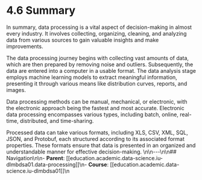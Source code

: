 # 4.6 Summary

In summary, data processing is a vital aspect of decision-making in almost every industry. It involves collecting, organizing, cleaning, and analyzing data from various sources to gain valuable insights and make improvements.

The data processing journey begins with collecting vast amounts of data, which are then prepared by removing noise and outliers. Subsequently, the data are entered into a computer in a usable format. The data analysis stage employs machine learning models to extract meaningful information, presenting it through various means like distribution curves, reports, and images.

Data processing methods can be manual, mechanical, or electronic, with the electronic approach being the fastest and most accurate. Electronic data processing encompasses various types, including batch, online, real-time, distributed, and time-sharing.

Processed data can take various formats, including XLS, CSV, XML, SQL, JSON, and Protobuf, each structured according to its associated format properties. These formats ensure that data is presented in an organized and understandable manner for effective decision-making.
\n\n---\n\n## Navigation\n\n- **Parent**: [[education.academic.data-science.iu-dlmbdsa01.data-processing]]\n- **Course**: [[education.academic.data-science.iu-dlmbdsa01]]\n